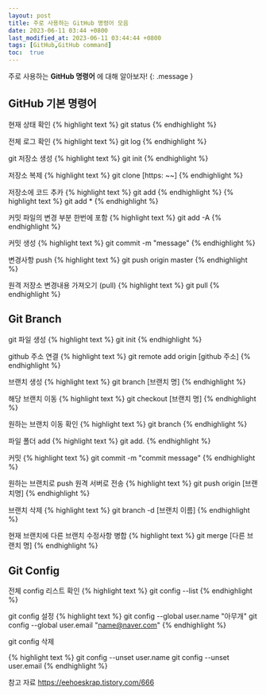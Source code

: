 ```yaml
---
layout: post
title: 주로 사용하는 GitHub 명령어 모음 
date: 2023-06-11 03:44 +0800
last_modified_at: 2023-06-11 03:44:44 +0800
tags: [GitHub,GitHub command]
toc:  true
---
```

주로 사용하는 **GitHub 명령어** 에 대해 알아보자!
{: .message }

## GitHub 기본 명령어

현재 상태 확인 
{% highlight text %}
git status
{% endhighlight %}

전체 로그 확인
{% highlight text %}
git log
{% endhighlight %}

git 저장소 생성
{% highlight text %}
git init
{% endhighlight %}

저장소 복제 
{% highlight text %}
git clone [https: ~~]
{% endhighlight %}

저장소에 코드 추카
{% highlight text %}
git add 
{% endhighlight %}
{% highlight text %}
git add * 
{% endhighlight %}

커밋 파일의 변경 부분 한번에 포함 
{% highlight text %}
git add -A 
{% endhighlight %}

커밋 생성 
{% highlight text %}
git commit -m "message"
{% endhighlight %}

변경사항 push
{% highlight text %}
git push origin master 
{% endhighlight %}

원격 저장소 변경내용 가져오기 (pull)
{% highlight text %}
git pull
{% endhighlight %}

## Git Branch 

git 파일 생성
{% highlight text %}
git init
{% endhighlight %}

github  주소 연결
{% highlight text %}
git remote add origin [github 주소]
{% endhighlight %}

브랜치 생성
{% highlight text %}
git branch [브랜치 명]
{% endhighlight %}

해당 브랜치 이동
{% highlight text %}
git checkout [브랜치 명]
{% endhighlight %}

원하는 브랜치 이동 확인
{% highlight text %}
git branch
{% endhighlight %}

파일 폴더 add
{% highlight text %}
git add.
{% endhighlight %}

커밋
{% highlight text %}
git commit -m "commit message" 
{% endhighlight %}

원하는 브랜치로 push 원격 서버로 전송
{% highlight text %}
git push origin [브랜치명]
{% endhighlight %}

브랜치 삭제
{% highlight text %}
git branch -d [브랜치 이름]
{% endhighlight %}

현재 브랜치에 다른 브랜치 수정사항 병합
{% highlight text %}
git merge [다른 브랜치 명]
{% endhighlight %}

## Git Config

전체 config 리스트 확인
{% highlight text %}
git config --list
{% endhighlight %}

git config 설정 
{% highlight text %}
git config --global user.name "아무개"
git config --global user.email "name@naver.com"
{% endhighlight %}

git config 삭제

{% highlight text %}
git config --unset user.name
git config --unset user.email
{% endhighlight %}

참고 자료 
https://eehoeskrap.tistory.com/666